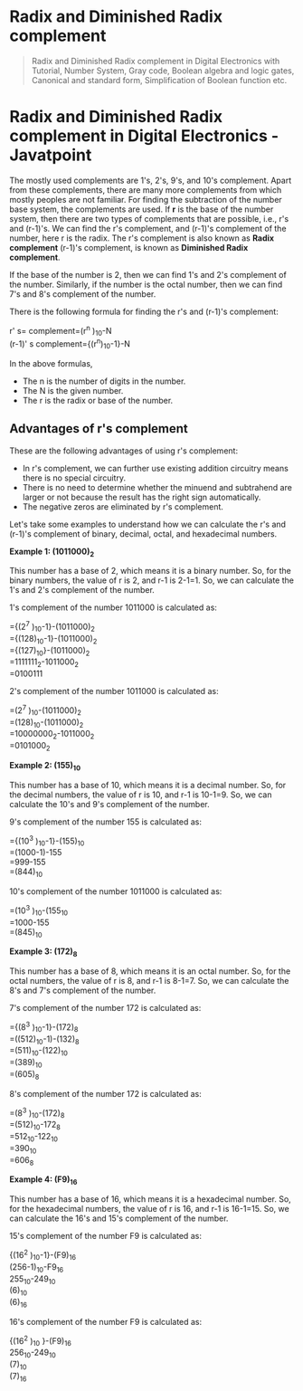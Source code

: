 # Radix and Diminished Radix complement

> Radix and Diminished Radix complement in Digital Electronics with Tutorial, Number System, Gray code, Boolean algebra and logic gates, 
Canonical and standard form, Simplification of Boolean function etc.

# Radix and Diminished Radix complement in Digital Electronics - Javatpoint
The mostly used complements are 1's, 2's, 9's, and 10's complement. Apart from these complements, there are many more complements from which mostly peoples are not familiar. For finding the subtraction of the number base system, the complements are used. If **r** is the base of the number system, then there are two types of complements that are possible, i.e., r's and (r-1)'s. We can find the r's complement, and (r-1)'s complement of the number, here r is the radix. The r's complement is also known as **Radix complement** (r-1)'s complement, is known as **Diminished Radix complement**.

If the base of the number is 2, then we can find 1's and 2's complement of the number. Similarly, if the number is the octal number, then we can find 7's and 8's complement of the number.

There is the following formula for finding the r's and (r-1)'s complement:

r' s= complement=(r<sup>n</sup> )<sub>10</sub>\-N  
(r-1)' s complement={(r<sup>n</sup>)<sub>10</sub>\-1}-N

In the above formulas,

*   The n is the number of digits in the number.
*   The N is the given number.
*   The r is the radix or base of the number.

Advantages of r's complement
----------------------------

These are the following advantages of using r's complement:

*   In r's complement, we can further use existing addition circuitry means there is no special circuitry.
*   There is no need to determine whether the minuend and subtrahend are larger or not because the result has the right sign automatically.
*   The negative zeros are eliminated by r's complement.

Let's take some examples to understand how we can calculate the r's and (r-1)'s complement of binary, decimal, octal, and hexadecimal numbers.

**Example 1: (1011000)<sub>2</sub>**

This number has a base of 2, which means it is a binary number. So, for the binary numbers, the value of r is 2, and r-1 is 2-1=1. So, we can calculate the 1's and 2's complement of the number.

1's complement of the number 1011000 is calculated as:

\={(2<sup>7</sup> )<sub>10</sub>\-1}-(1011000)<sub>2</sub>  
\={(128)<sub>10</sub>\-1}-(1011000)<sub>2</sub>  
\={(127)<sub>10</sub>}-(1011000)<sub>2</sub>  
\=1111111<sub>2</sub>\-1011000<sub>2</sub>  
\=0100111

2's complement of the number 1011000 is calculated as:

\=(2<sup>7</sup> )<sub>10</sub>\-(1011000)<sub>2</sub>  
\=(128)<sub>10</sub>\-(1011000)<sub>2</sub>  
\=10000000<sub>2</sub>\-1011000<sub>2</sub>  
\=0101000<sub>2</sub>

**Example 2: (155)<sub>10</sub>**

This number has a base of 10, which means it is a decimal number. So, for the decimal numbers, the value of r is 10, and r-1 is 10-1=9. So, we can calculate the 10's and 9's complement of the number.

9's complement of the number 155 is calculated as:

\={(10<sup>3</sup> )<sub>10</sub>\-1}-(155)<sub>10</sub>  
\=(1000-1)-155  
\=999-155  
\=(844)<sub>10</sub>

10's complement of the number 1011000 is calculated as:

\=(10<sup>3</sup> )<sub>10</sub>\-(155<sub>10</sub>  
\=1000-155  
\=(845)<sub>10</sub>

**Example 3: (172)<sub>8</sub>**

This number has a base of 8, which means it is an octal number. So, for the octal numbers, the value of r is 8, and r-1 is 8-1=7. So, we can calculate the 8's and 7's complement of the number.

7's complement of the number 172 is calculated as:

\={(8<sup>3</sup> )<sub>10</sub>\-1}-(172)<sub>8</sub>  
\=((512)<sub>10</sub>\-1)-(132)<sub>8</sub>  
\=(511)<sub>10</sub>\-(122)<sub>10</sub>  
\=(389)<sub>10</sub>  
\=(605)<sub>8</sub>

8's complement of the number 172 is calculated as:

\=(8<sup>3</sup> )<sub>10</sub>\-(172)<sub>8</sub>  
\=(512)<sub>10</sub>\-172<sub>8</sub>  
\=512<sub>10</sub>\-122<sub>10</sub>  
\=390<sub>10</sub>  
\=606<sub>8</sub>

**Example 4: (F9)<sub>16</sub>**

This number has a base of 16, which means it is a hexadecimal number. So, for the hexadecimal numbers, the value of r is 16, and r-1 is 16-1=15. So, we can calculate the 16's and 15's complement of the number.

15's complement of the number F9 is calculated as:

{(16<sup>2</sup> )<sub>10</sub>\-1}-(F9)<sub>16</sub>  
(256-1)<sub>10</sub>\-F9<sub>16</sub>  
255<sub>10</sub>\-249<sub>10</sub>  
(6)<sub>10</sub>  
(6)<sub>16</sub>

16's complement of the number F9 is calculated as:

{(16<sup>2</sup> )<sub>10</sub> }-(F9)<sub>16</sub>  
256<sub>10</sub>\-249<sub>10</sub>  
(7)<sub>10</sub>  
(7)<sub>16</sub>

